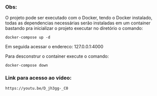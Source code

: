 ### Obs:

O projeto pode ser executado com o Docker, tendo o Docker instalado, todas as dependencias necessárias serão instaladas em um container bastando pra inicializar o projeto executar no diretório o comando:

    docker-compose up -d

Em seguida acessar o endereco: 127.0.0.1:4000

Para desconstrur o container execute o comando:
    
    docker-compose down
    
    
    
### Link para acesso ao vídeo:
    https://youtu.be/D_jh3gg-_C0
